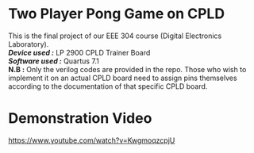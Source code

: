 # Two Player Pong Game on CPLD
This is the final project of our EEE 304 course (Digital Electronics Laboratory).  
_**Device used :**_ LP 2900 CPLD Trainer Board  
_**Software used :**_ Quartus 7.1  
__**N.B** :__ Only the verilog codes are provided in the repo. Those who wish to implement it on an actual CPLD board need to assign pins themselves according to the documentation of that specific CPLD board.
# Demonstration Video
https://www.youtube.com/watch?v=KwgmoqzcpjU
